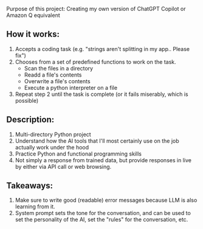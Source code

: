 Purpose of this project: Creating my own version of ChatGPT Copilot or Amazon Q equivalent

## How it works:

1. Accepts a coding task (e.g. "strings aren't splitting in my app.. Please fix")
2. Chooses from a set of predefined functions to work on the task.
   - Scan the files in a directory
   - Readd a file's contents
   - Overwrite a file's contents
   - Execute a python interpreter on a file
3. Repeat step 2 until the task is complete (or it fails miserably, which is possible)

## Description:

1. Multi-directory Python project
2. Understand how the AI tools that I'll most certainly use on the job actually work under the hood
3. Practice Python and functional programming skills
4. Not simply a response from trained data, but provide responses in live by either via API call or web browsing.

## Takeaways:

1. Make sure to write good (readable) error messages because LLM is also learning from it.
2. System prompt sets the tone for the conversation, and can be used to set the personality of the AI, set the "rules" for the conversation, etc.
